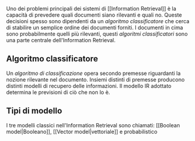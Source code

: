 Uno dei problemi principali dei sistemi di [[Information Retrieval]] è la capacità di prevedere quali documenti siano rilevanti e quali no.
Queste decisioni spesso sono dipendenti da un _algoritmo classificatore_ che cerca di stabilire un semplice ordine dei documenti forniti.
I documenti in cima sono probabilmente quelli più rilevanti, questi _algoritmi classificatori_ sono una parte centrale dell'Information Retrieval.

## Algoritmo classificatore
Un _algoritmo di classificazione_ opera secondo premesse riguardanti la nozione rilevante nel documento. Insiemi distinti di premesse producono distinti modelli di recupero delle informazioni.
Il modello IR adottato determina le previsioni di ciò che non lo è.

## Tipi di modello
I tre modelli classici nell'Information Retrieval sono chiamati: [[Boolean model|Booleano]], [[Vector model|vettoriale]] e probabilistico